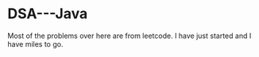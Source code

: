 # DSA---Java
Most of the problems over here are from leetcode. I have just started and I have miles to go. 

